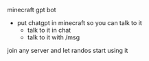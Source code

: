 minecraft gpt bot
- put chatgpt in minecraft so you can talk to it
	- talk to it in chat
	- talk to it with /msg


join any server and let randos start using it
